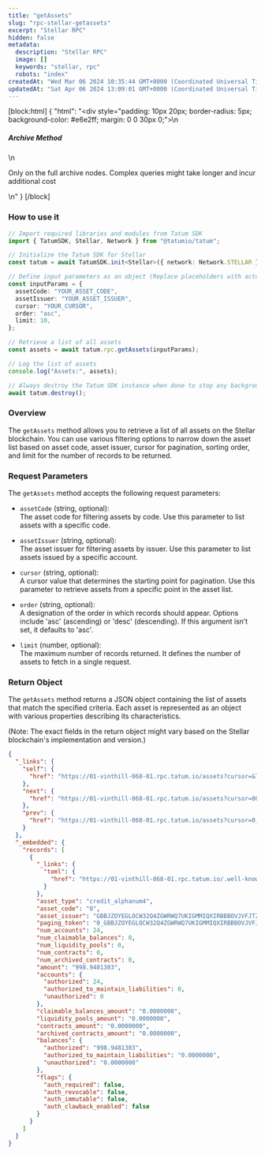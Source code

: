 ```yaml
---
title: "getAssets"
slug: "rpc-stellar-getassets"
excerpt: "Stellar RPC"
hidden: false
metadata: 
  description: "Stellar RPC"
  image: []
  keywords: "stellar, rpc"
  robots: "index"
createdAt: "Wed Mar 06 2024 10:35:44 GMT+0000 (Coordinated Universal Time)"
updatedAt: "Sat Apr 06 2024 13:09:01 GMT+0000 (Coordinated Universal Time)"
---
```

[block:html]
{
  "html": "<div style=\"padding: 10px 20px; border-radius: 5px; background-color: #e6e2ff; margin: 0 0 30px 0;\">\n  <h5>Archive Method</h5>\n  <p>Only on the full archive nodes. Complex queries might take longer and incur additional cost</p>\n</div>"
}
[/block]


### How to use it

```typescript
// Import required libraries and modules from Tatum SDK
import { TatumSDK, Stellar, Network } from "@tatumio/tatum";

// Initialize the Tatum SDK for Stellar
const tatum = await TatumSDK.init<Stellar>({ network: Network.STELLAR });

// Define input parameters as an object (Replace placeholders with actual values and remove redundant)
const inputParams = {
  assetCode: "YOUR_ASSET_CODE",
  assetIssuer: "YOUR_ASSET_ISSUER",
  cursor: "YOUR_CURSOR",
  order: "asc",
  limit: 10,
};

// Retrieve a list of all assets
const assets = await tatum.rpc.getAssets(inputParams);

// Log the list of assets
console.log("Assets:", assets);

// Always destroy the Tatum SDK instance when done to stop any background processes
await tatum.destroy();
```

### Overview

The `getAssets` method allows you to retrieve a list of all assets on the Stellar blockchain. You can use various filtering options to narrow down the asset list based on asset code, asset issuer, cursor for pagination, sorting order, and limit for the number of records to be returned.

### Request Parameters

The `getAssets` method accepts the following request parameters:

- `assetCode` (string, optional):  
  The asset code for filtering assets by code. Use this parameter to list assets with a specific code.

- `assetIssuer` (string, optional):  
  The asset issuer for filtering assets by issuer. Use this parameter to list assets issued by a specific account.

- `cursor` (string, optional):  
  A cursor value that determines the starting point for pagination. Use this parameter to retrieve assets from a specific point in the asset list.

- `order` (string, optional):  
  A designation of the order in which records should appear. Options include 'asc' (ascending) or 'desc' (descending). If this argument isn’t set, it defaults to 'asc'.

- `limit` (number, optional):  
  The maximum number of records returned. It defines the number of assets to fetch in a single request.

### Return Object

The `getAssets` method returns a JSON object containing the list of assets that match the specified criteria. Each asset is represented as an object with various properties describing its characteristics.

(Note: The exact fields in the return object might vary based on the Stellar blockchain's implementation and version.)

```json
{
  "_links": {
    "self": {
      "href": "https://01-vinthill-068-01.rpc.tatum.io/assets?cursor=&limit=10&order=asc"
    },
    "next": {
      "href": "https://01-vinthill-068-01.rpc.tatum.io/assets?cursor=0001_GB7L7CB7F5R7GXXI2VY3AUHDIBGWHUB2SAYO7NPERUCQO4F35G62DBAR_credit_alphanum4&limit=10&order=asc"
    },
    "prev": {
      "href": "https://01-vinthill-068-01.rpc.tatum.io/assets?cursor=0_GBBJZOYEGLOCW32Q4ZGWRWQ7UKIGMMIQXIRBBBOVJVFJTZW7CR2VQKAT_credit_alphanum4&limit=10&order=desc"
    }
  },
  "_embedded": {
    "records": [
      {
        "_links": {
          "toml": {
            "href": "https://01-vinthill-068-01.rpc.tatum.io/.well-known/stellar.toml"
          }
        },
        "asset_type": "credit_alphanum4",
        "asset_code": "0",
        "asset_issuer": "GBBJZOYEGLOCW32Q4ZGWRWQ7UKIGMMIQXIRBBBOVJVFJTZW7CR2VQKAT",
        "paging_token": "0_GBBJZOYEGLOCW32Q4ZGWRWQ7UKIGMMIQXIRBBBOVJVFJTZW7CR2VQKAT_credit_alphanum4",
        "num_accounts": 24,
        "num_claimable_balances": 0,
        "num_liquidity_pools": 0,
        "num_contracts": 0,
        "num_archived_contracts": 0,
        "amount": "998.9481303",
        "accounts": {
          "authorized": 24,
          "authorized_to_maintain_liabilities": 0,
          "unauthorized": 0
        },
        "claimable_balances_amount": "0.0000000",
        "liquidity_pools_amount": "0.0000000",
        "contracts_amount": "0.0000000",
        "archived_contracts_amount": "0.0000000",
        "balances": {
          "authorized": "998.9481303",
          "authorized_to_maintain_liabilities": "0.0000000",
          "unauthorized": "0.0000000"
        },
        "flags": {
          "auth_required": false,
          "auth_revocable": false,
          "auth_immutable": false,
          "auth_clawback_enabled": false
        }
      }
    ]
  }
}
```
